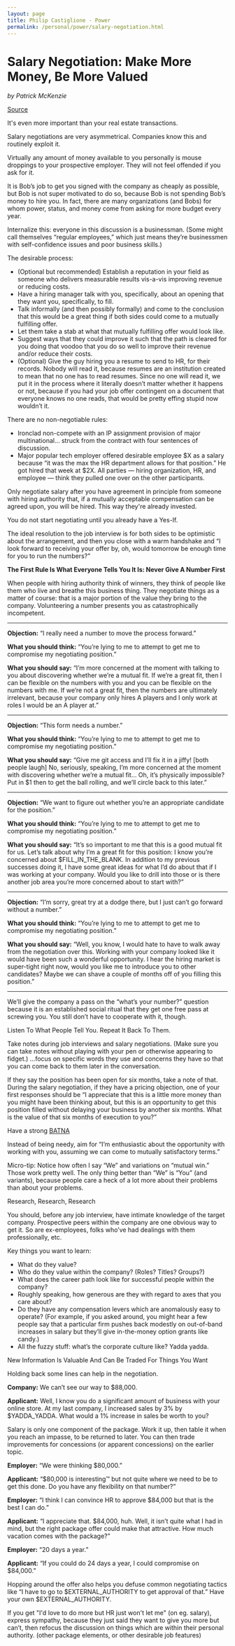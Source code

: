 ```yaml
---
layout: page
title: Philip Castiglione - Power
permalink: /personal/power/salary-negotiation.html
---
```


# Salary Negotiation: Make More Money, Be More Valued

_by Patrick McKenzie_

[Source](https://www.kalzumeus.com/2012/01/23/salary-negotiation/)

It's even more important than your real estate transactions.

Salary negotiations are very asymmetrical. Companies know this and routinely exploit it.

Virtually any amount of money available to you personally is mouse droppings to your prospective employer. They will not feel offended if you ask for it.

It is Bob’s job to get you signed with the company as cheaply as possible, but Bob is not super motivated to do so, because Bob is not spending Bob’s money to hire you. In fact, there are many organizations (and Bobs) for whom power, status, and money come from asking for more budget every year.

Internalize this: everyone in this discussion is a businessman. (Some might call themselves “regular employees,” which just means they’re businessmen with self-confidence issues and poor business skills.)

The desirable process:

* (Optional but recommended) Establish a reputation in your field as someone who delivers measurable results vis-a-vis improving revenue or reducing costs.
* Have a hiring manager talk with you, specifically, about an opening that they want you, specifically, to fill.
* Talk informally (and then possibly formally) and come to the conclusion that this would be a great thing if both sides could come to a mutually fulfilling offer.
* Let them take a stab at what that mutually fulfilling offer would look like.
* Suggest ways that they could improve it such that the path is cleared for you doing that voodoo that you do so well to improve their revenue and/or reduce their costs.
* (Optional) Give the guy hiring you a resume to send to HR, for their records. Nobody will read it, because resumes are an institution created to mean that no one has to read resumes. Since no one will read it, we put it in the process where it literally doesn’t matter whether it happens or not, because if you had your job offer contingent on a document that everyone knows no one reads, that would be pretty effing stupid now wouldn’t it.

There are no non-negotiable rules:

* Ironclad non-compete with an IP assignment provision of major multinational… struck from the contract with four sentences of discussion.
* Major popular tech employer offered desirable employee $X as a salary because “it was the max the HR department allows for that position.” He got hired that week at $2X. All parties — hiring organization, HR, and employee — think they pulled one over on the other participants.

Only negotiate salary after you have agreement in principle from someone with hiring authority that, if a mutually acceptable compensation can be agreed upon, you will be hired. This way they're already invested.

You do not start negotiating until you already have a Yes-If.

The ideal resolution to the job interview is for both sides to be optimistic about the arrangement, and then you close with a warm handshake and “I look forward to receiving your offer by, oh, would tomorrow be enough time for you to run the numbers?”

**The First Rule Is What Everyone Tells You It Is: Never Give A Number First**

When people with hiring authority think of winners, they think of people like them who live and breathe this business thing. They negotiate things as a matter of course: that is a major portion of the value they bring to the company. Volunteering a number presents you as catastrophically incompetent.

---

**Objection:** “I really need a number to move the process forward.”

**What you should think:** “You’re lying to me to attempt to get me to compromise my negotiating position.”

**What you should say:** “I’m more concerned at the moment with talking to you about discovering whether we’re a mutual fit. If we’re a great fit, then I can be flexible on the numbers with you and you can be flexible on the numbers with me. If we’re not a great fit, then the numbers are ultimately irrelevant, because your company only hires A players and I only work at roles I would be an A player at.”

---

**Objection:** “This form needs a number.”

**What you should think:** “You’re lying to me to attempt to get me to compromise my negotiating position.”

**What you should say:** “Give me git access and I’ll fix it in a jiffy! [both people laugh] No, seriously, speaking, I’m more concerned at the moment with discovering whether we’re a mutual fit… Oh, it’s physically impossible? Put in $1 then to get the ball rolling, and we’ll circle back to this later.”

---

**Objection:** “We want to figure out whether you’re an appropriate candidate for the position.”

**What you should think:** “You’re lying to me to attempt to get me to compromise my negotiating position.”

**What you should say:** “It’s so important to me that this is a good mutual fit for us. Let’s talk about why I’m a great fit for this position: I know you’re concerned about $FILL_IN_THE_BLANK. In addition to my previous successes doing it, I have some great ideas for what I’d do about that if I was working at your company. Would you like to drill into those or is there another job area you’re more concerned about to start with?”

---

**Objection:** “I’m sorry, great try at a dodge there, but I just can’t go forward without a number.”

**What you should think:** “You’re lying to me to attempt to get me to compromise my negotiating position.”

**What you should say:** “Well, you know, I would hate to have to walk away from the negotiation over this. Working with your company looked like it would have been such a wonderful opportunity. I hear the hiring market is super-tight right now, would you like me to introduce you to other candidates? Maybe we can shave a couple of months off of you filling this position.”

---

We’ll give the company a pass on the “what’s your number?” question because it is an established social ritual that they get one free pass at screwing you. You still don’t have to cooperate with it, though.

Listen To What People Tell You. Repeat It Back To Them.

Take notes during job interviews and salary negotiations. (Make sure you can take notes without playing with your pen or otherwise appearing to fidget.) ...focus on specific words they use and concerns they have so that you can come back to them later in the conversation.

If they say the position has been open for six months, take a note of that.  During the salary negotiation, if they have a pricing objection, one of your first responses should be “I appreciate that this is a little more money than you might have been thinking about, but this is an opportunity to get this position filled without delaying your business by another six months. What is the value of that six months of execution to you?”

Have a strong [BATNA](https://en.wikipedia.org/wiki/Best_alternative_to_a_negotiated_agreement)

Instead of being needy, aim for “I’m enthusiastic about the opportunity with working with you, assuming we can come to mutually satisfactory terms.”

Micro-tip: Notice how often I say “We” and variations on “mutual win.”  Those work pretty well.  The only thing better than “We” is “You” (and variants), because people care a heck of a lot more about their problems than about your problems.

Research, Research, Research

You should, before any job interview, have intimate knowledge of the target company.  Prospective peers within the company are one obvious way to get it.  So are ex-employees, folks who’ve had dealings with them professionally, etc.

Key things you want to learn:

* What do they value?
* Who do they value within the company?  (Roles?  Titles?  Groups?)
* What does the career path look like for successful people within the company?
* Roughly speaking, how generous are they with regard to axes that you care about?
* Do they have any compensation levers which are anomalously easy to operate?  (For example, if you asked around, you might hear a few people say that a particular firm pushes back modestly on out-of-band increases in salary but they’ll give in-the-money option grants like candy.)
* All the fuzzy stuff: what’s the corporate culture like?  Yadda yadda.

New Information Is Valuable And Can Be Traded For Things You Want

Holding back some lines can help in the negotiation.

**Company:** We can’t see our way to $88,000.

**Applicant:** Well, I know you do a significant amount of business with your online store.  At my last company, I increased sales by 3% by $YADDA_YADDA.  What would a 1% increase in sales be worth to you?

Salary is only one component of the package. Work it up, then table it when you reach an impasse, to be returned to later. You can then trade improvements for concessions (or apparent concessions) on the earlier topic.

**Employer:** “We were thinking $80,000.”

**Applicant:** “$80,000 is interesting™ but not quite where we need to be to get this done.  Do you have any flexibility on that number?”

**Employer:** “I think I can convince HR to approve $84,000 but that is the best I can do.”

**Applicant:** “I appreciate that.  $84,000, huh.  Well, it isn’t quite what I had in mind, but the right package offer could make that attractive.  How much vacation comes with the package?”

**Employer:** “20 days a year.”

**Applicant:** “If you could do 24 days a year, I could compromise on $84,000.”

Hopping around the offer also helps you defuse common negotiating tactics like “I have to go to $EXTERNAL_AUTHORITY to get approval of that.”
Have your own $EXTERNAL_AUTHORITY.

If you get "I'd love to do more but HR just won't let me" (on eg. salary), express sympathy, because they just said they want to give you more but can’t, then refocus the discussion on things which are within their personal authority. (other package elements, or other desirable job features)